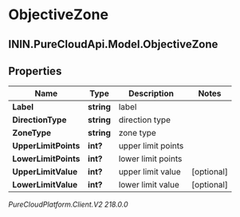 # ObjectiveZone

## ININ.PureCloudApi.Model.ObjectiveZone

## Properties

|Name | Type | Description | Notes|
|------------ | ------------- | ------------- | -------------|
| **Label** | **string** | label | |
| **DirectionType** | **string** | direction type | |
| **ZoneType** | **string** | zone type | |
| **UpperLimitPoints** | **int?** | upper limit points | |
| **LowerLimitPoints** | **int?** | lower limit points | |
| **UpperLimitValue** | **int?** | upper limit value | [optional] |
| **LowerLimitValue** | **int?** | lower limit value | [optional] |



_PureCloudPlatform.Client.V2 218.0.0_
